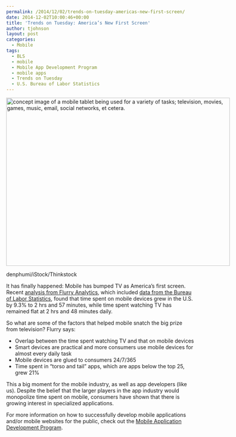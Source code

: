 ```yaml
---
permalink: /2014/12/02/trends-on-tuesday-americas-new-first-screen/
date: 2014-12-02T10:00:46+00:00
title: 'Trends on Tuesday: America’s New First Screen'
author: tjohnson
layout: post
categories:
  - Mobile
tags:
  - BLS
  - mobile
  - Mobile App Development Program
  - mobile apps
  - Trends on Tuesday
  - U.S. Bureau of Labor Statistics
---
```


<div id="attachment_223342" style="width: 610px" class="wp-caption aligncenter">
  <img class="size-full wp-image-223342" src="https://s3.amazonaws.com/sitesusa/wp-content/uploads/sites/212/2014/12/600-x-450-Shows-tablet-denphumi-iStock-Thinkstock-176622799.jpg" alt="concept image of a mobile tablet being used for a variety of tasks; television, movies, games, music, email, social networks, et cetera." width="600" height="450" />
  
  <p class="wp-caption-text">
    denphumi/iStock/Thinkstock
  </p>
</div>

It has finally happened: Mobile has bumped TV as America&#8217;s first screen. Recent [analysis from Flurry Analytics](http://www.flurry.com/blog/flurry-insights/mobile-television-we-interrupt-broadcast-again#.VHyqPofinAi), which included [data from the Bureau of Labor Statistics](http://www.bls.gov/TUS/CHARTS/LEISURE.HTM), found that time spent on mobile devices grew in the U.S. by 9.3% to 2 hrs and 57 minutes, while time spent watching TV has remained flat at 2 hrs and 48 minutes daily.

So what are some of the factors that helped mobile snatch the big prize from television? Flurry says:

  * Overlap between the time spent watching TV and that on mobile devices
  * Smart devices are practical and more consumers use mobile devices for almost every daily task
  * Mobile devices are glued to consumers 24/7/365
  * Time spent in “torso and tail” apps, which are apps below the top 25, grew 21%

This a big moment for the mobile industry, as well as app developers (like us). Despite the belief that the larger players in the app industry would monopolize time spent on mobile, consumers have shown that there is growing interest in specialized applications.

For more information on how to successfully develop mobile applications and/or mobile websites for the public, check out the [Mobile Application Development Program](https://www.digitalgov.gov/resources/mobile-application-development-program/ "Mobile Application Development Program").